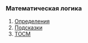 ### Математическая логика
1. [Определения](https://raw.githubusercontent.com/zpix1/nsu-cheatsheet/content/NSU-PUBLIC/2%20%D1%81%D0%B5%D0%BC%D0%B5%D1%81%D1%82%D1%80/%D0%9C%D0%B0%D1%82%D0%B5%D0%BC%D0%B0%D1%82%D0%B8%D1%87%D0%B5%D1%81%D0%BA%D0%B0%D1%8F%20%D0%BB%D0%BE%D0%B3%D0%B8%D0%BA%D0%B0/%D0%9E%D0%BF%D1%80%D0%B5%D0%B4%D0%B5%D0%BB%D0%B5%D0%BD%D0%B8%D1%8F.pdf)
2. [Подсказки](https://raw.githubusercontent.com/zpix1/nsu-cheatsheet/content/NSU-PUBLIC/2%20%D1%81%D0%B5%D0%BC%D0%B5%D1%81%D1%82%D1%80/%D0%9C%D0%B0%D1%82%D0%B5%D0%BC%D0%B0%D1%82%D0%B8%D1%87%D0%B5%D1%81%D0%BA%D0%B0%D1%8F%20%D0%BB%D0%BE%D0%B3%D0%B8%D0%BA%D0%B0/%D0%9F%D0%BE%D0%B4%D1%81%D0%BA%D0%B0%D0%B7%D0%BA%D0%B8.pdf)
3. [ТОСМ](https://raw.githubusercontent.com/zpix1/nsu-cheatsheet/content/NSU-PUBLIC/2%20%D1%81%D0%B5%D0%BC%D0%B5%D1%81%D1%82%D1%80/%D0%9C%D0%B0%D1%82%D0%B5%D0%BC%D0%B0%D1%82%D0%B8%D1%87%D0%B5%D1%81%D0%BA%D0%B0%D1%8F%20%D0%BB%D0%BE%D0%B3%D0%B8%D0%BA%D0%B0/%D0%A2%D0%9E%D0%A1%D0%9C.pdf)
